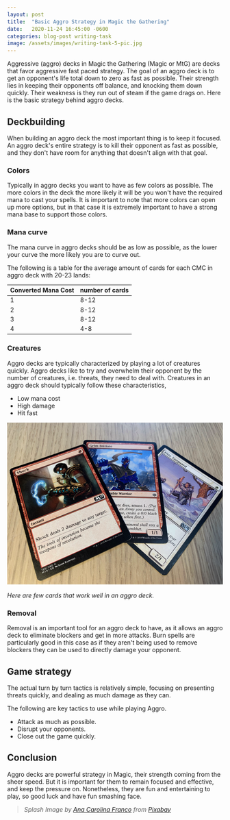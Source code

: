 ```yaml
---
layout: post
title:  "Basic Aggro Strategy in Magic the Gathering"
date:   2020-11-24 16:45:00 -0600
categories: blog-post writing-task
image: /assets/images/writing-task-5-pic.jpg
---
```


Aggressive (aggro) decks in Magic the Gathering (Magic or MtG) are decks that favor aggressive fast paced strategy. The goal of an aggro deck is to get an opponent's life total down to zero as fast as possible. Their strength lies in keeping their opponents off balance, and knocking them down quickly. Their weakness is they run out of steam if the game drags on. Here is the basic strategy behind aggro decks.
 
## Deckbuilding
When building an aggro deck the most important thing is to keep it focused. An aggro deck's entire strategy is to kill their opponent as fast as possible, and they don't have room for anything that doesn't align with that goal.

### Colors
Typically in aggro decks you want to have as few colors as possible. The more colors in the deck the more likely it will be you won't have the required mana to cast your spells. It is important to note that more colors can open up more options, but in that case it is extremely important to have a strong mana base to support those colors. 

### Mana curve
The mana curve in aggro decks should be as low as possible, as the lower your curve the more likely you are to curve out.

The following is a table for the average amount of cards for each CMC in aggro deck with 20-23 lands:

| Converted Mana Cost | number of cards |
| --- | --- |
| 1 | 8-12 |
| 2 | 8-12 |
| 3| 8-12 |
| 4 | 4-8|

### Creatures
Aggro decks are typically characterized by playing a lot of creatures quickly. Aggro decks like to try and overwhelm their opponent by the number of creatures, i.e. threats, they need to deal with.
Creatures in an aggro deck should typically follow these characteristics,
* Low mana cost
* High damage
* Hit fast


![Aggro Cards](/assets/20-11-24/Aggro_Ex_cards.png)

*Here are few cards that work well in an aggro deck.*

### Removal
Removal is an important tool for an aggro deck to have, as it allows an aggro deck to eliminate blockers and get in more attacks. Burn spells are particularly good in this case as if they aren't being used to remove blockers they can be used to directly damage your opponent.

## Game strategy
The actual turn by turn tactics is relatively simple, focusing on presenting threats quickly, and dealing as much damage as they can.

The following are key tactics to use while playing Aggro.
* Attack as much as possible.
* Disrupt your opponents.
* Close out the game quickly.

## Conclusion
Aggro decks are powerful strategy in Magic, their strength coming from the sheer speed. But it is important for them to remain focused and effective, and keep the pressure on. Nonetheless, they are fun and entertaining to play, so good luck and have fun smashing face.

>*Splash Image by [Ana Carolina Franco](https://pixabay.com/users/carufrannco-4599182/?utm_source=link-attribution&amp;utm_medium=referral&amp;utm_campaign=image&amp;utm_content=2351448) from [Pixabay](https://pixabay.com/?utm_source=link-attribution&amp;utm_medium=referral&amp;utm_campaign=image&amp;utm_content=2351448)*